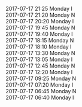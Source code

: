 2017-07-17 21:25 Monday  I  
2017-07-17 21:20 Monday  N  
2017-07-17 20:20 Monday  I  
2017-07-17 19:45 Monday  N  
2017-07-17 19:40 Monday  I  
2017-07-17 18:15 Monday  N  
2017-07-17 18:10 Monday  I  
2017-07-17 13:30 Monday  N  
2017-07-17 13:05 Monday  I  
2017-07-17 12:45 Monday  N  
2017-07-17 12:20 Monday  I  
2017-07-17 09:25 Monday  N  
2017-07-17 07:20 Monday  I  
2017-07-17 06:45 Monday  N  
2017-07-17 06:40 Monday  I  
